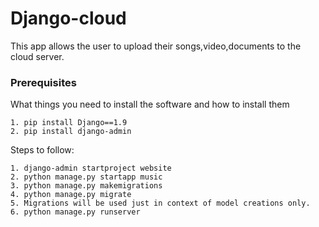# Django-cloud

This app allows the user to upload their songs,video,documents to the cloud server.

### Prerequisites

What things you need to install the software and how to install them

```
1. pip install Django==1.9
2. pip install django-admin
```


Steps to follow:

```
1. django-admin startproject website
2. python manage.py startapp music
3. python manage.py makemigrations
4. python manage.py migrate
5. Migrations will be used just in context of model creations only.
6. python manage.py runserver
```



